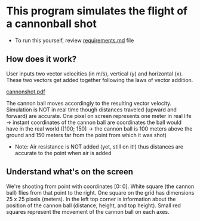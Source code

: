 # This program simulates the flight of a cannonball shot

+ To run this yourself, review <a href="https://github.com/scraptechguy/CanonShot/blob/main/requirements.md" target="_blank">requirements.md</a> file

## How does it work?

User inputs two vector velocities (in m/s), vertical (y) and horizontal (x). These two vectors get added together following the laws of vector addition. 

[cannonshot.pdf](https://github.com/scraptechguy/CanonShot/files/7447121/cannonshot.pdf)


The cannon ball moves accordingly to the resulting vector velocity. Simulation is NOT in real time though distances traveled (upward and forward) are accurate. One pixel on screen represents one meter in real life -> instant coordinates of the cannon ball are coordinates the ball would have in the real world ([100; 150] -> the cannon ball is 100 meters above the ground and 150 meters far from the point from which it was shot)

+ Note: Air resistance is NOT added (yet, still on it!) thus distances are accurate to the point when air is added 

## Understand what's on the screen

We're shooting from point with coordinates [0: 0]. White square (the cannon ball) flies from that point to the right. One square on the grid has dimensions 25 x 25 pixels (meters). In the left top corner is information about the position of the cannon ball (distance, height, and top height). Small red squares represent the movement of the cannon ball on each axes. 


